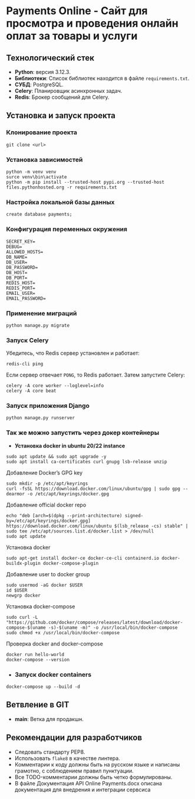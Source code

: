 # Payments Online - Сайт для просмотра и проведения онлайн оплат за товары и услуги

## Технологический стек
- **Python**: версия 3.12.3.
- **Библиотеки**: Список библиотек находится в файле `requirements.txt`.
- **СУБД**: PostgreSQL.
- **Celery**: Планировщик асинхронных задач.
- **Redis**: Брокер сообщений для Celery.
## Установка и запуск проекта
### Клонирование проекта
```
git clone <url>
```
### Установка зависимостей
```
python -m venv venv
surce venv\bin\activate
python -m pip install --trusted-host pypi.org --trusted-host files.pythonhosted.org -r requirements.txt
```
### Настройка локальной базы данных
```
create database payments;
```
### Конфигурация переменных окружения
```
SECRET_KEY=
DEBUG=
ALLOWED_HOSTS=
DB_NAME=
DB_USER=
DB_PASSWORD=
DB_HOST=
DB_PORT=
REDIS_HOST=
REDIS_PORT=
EMAIL_USER=
EMAIL_PASSWORD=
```
### Применение миграций
```
python manage.py migrate
```

### Запуск Celery
Убедитесь, что Redis сервер установлен и работает:
```
redis-cli ping
```
Если сервер отвечает `PONG`, то Redis работает. Затем запустите Celery:
```
celery -A core worker --loglevel=info
celery -A core beat
```  
### Запуск приложения Django
```
python manage.py runserver
```

### Так же можно запустить через докер контейнеры 
* **Установка docker in ubuntu 20/22 instance** 
```
sudo apt update && sudo apt upgrade -y
sudo apt install ca-certificates curl gnupg lsb-release unzip
```
Добавление Docker’s GPG key
```
sudo mkdir -p /etc/apt/keyrings
curl -fsSL https://download.docker.com/linux/ubuntu/gpg | sudo gpg --dearmor -o /etc/apt/keyrings/docker.gpg
```
Добавление official docker repo
```
echo "deb [arch=$(dpkg --print-architecture) signed-by=/etc/apt/keyrings/docker.gpg] https://download.docker.com/linux/ubuntu $(lsb_release -cs) stable" | sudo tee /etc/apt/sources.list.d/docker.list > /dev/null
sudo apt update
```
Установка docker
```
sudo apt-get install docker-ce docker-ce-cli containerd.io docker-buildx-plugin docker-compose-plugin
```
Добавление user to docker group
```
sudo usermod -aG docker $USER
id $USER
newgrp docker
```
Установка docker-compose
```
sudo curl -L "https://github.com/docker/compose/releases/latest/download/docker-compose-$(uname -s)-$(uname -m)" -o /usr/local/bin/docker-compose
sudo chmod +x /usr/local/bin/docker-compose
```
Проверка docker and docker-compose
```
docker run hello-world
docker-compose --version
```
* ### Запуск docker containers
```
docker-compose up --build -d
```

## Ветвление в GIT
- **main**: Ветка для продакшн.

## Рекомендации для разработчиков
- Следовать стандарту PEP8.
- Использовать `flake8` в качестве линтера.
- Комментарии к коду должны быть на русском языке и написаны грамотно, с соблюдением правил пунктуации.
- Все TODO-комментарии должны быть четко формулированы.
- В файле Документация API Online Payments.docx описана документация для внедрения и интеграции сервсиса
